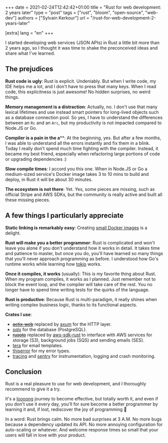 +++
date = 2021-02-24T12:42:42+01:00
title = "Rust for web development: 2 years later"
type = "post"
tags = ["rust", "bloom", "open-source", "web-dev"]
authors = ["Sylvain Kerkour"]
url = "/rust-for-web-development-2-years-later"

[extra]
lang = "en"
+++

I started developing web services (JSON APIs) in Rust a little bit more than 2 years ago, so I thought it was time to shake the preconceived ideas and share what I've learned.

<!-- {{< bhr_banner >}} -->

## The prejudices

**Rust code is ugly**: Rust is explicit. Undeniably. But when I write code, my IDE helps me a lot, and I don't have to press that many keys. When I read code, this explicitness is just awesome! No hidden surprises, no weird things.

**Memory management is a distraction**: Actually, no. I don't use that many lexical lifetimes and use instead smart pointers for long-lived objects such as a database connection pool. So yes, I have to understand the differences between an `Rc` and an `Arc`, but my productivity is not impacted compared to Node.JS or Go.

**Compiler is a pain in the a****: At the beginning, yes. But after a few months, I was able to understand all the errors instantly and fix them in a blink. Today I really don't spend much time fighting with the compiler. Instead, it became my best friend, especially when refactoring large portions of code or upgrading dependencies :)

**Slow compile times**: I accord you this one. When in Node.JS or Go a medium-sized service's Docker image takes 3 to 10 mins to build and deploy, in Rust it will be about 30 minutes.

**The ecosystem is not there**: Yet. Yes, some pieces are missing, such as official Stripe and AWS SDKs, but the community is really active and built all these missing pieces.

## A few things I particularly appreciate

**Static linking is remarkably easy**: Creating [small Docker images](https://github.com/skerkour/bloom/blob/main/Dockerfile) is a delight.

**Rust will make you a better programmer**: Rust is complicated and won't leave you alone if you don't understand how it works in detail. It takes time and patience to master, but once you do, you'll have learned so many things that you'll never approach programming as before. I understood how Go's runtime works while learning how [tokio](https://github.com/tokio-rs/tokio) works.

**Once it compiles, it works** (usually): This is my favorite thing about Rust. When my program compiles, it works as I planned. Just remember not to block the event loop, and the compiler will take care of the rest. You no longer have to spend time writing tests for the quirks of the language.

**Rust is productive**: Because Rust is multi-paradigm, it really shines when writing complex business logic, thanks to its functional aspects.

**Crates I use**:
* ~~[actix-web](https://github.com/actix/actix-web)~~ replaced by [axum](https://github.com/tokio-rs/axum) for the HTTP layer.
* [sqlx](https://github.com/launchbadge/sqlx) for the database (PostgreSQL).
* ~~[rusoto](https://github.com/rusoto/rusoto)~~ replaced by [aws-sdk-rust](https://github.com/awslabs/aws-sdk-rust) to interface with AWS services for storage (S3), background jobs (SQS) and sending emails (SES).
* [tera](https://github.com/Keats/tera) for email templates.
* [thiserror](https://github.com/dtolnay/thiserror) for my error types.
* [tracing](https://github.com/tokio-rs/tracing) and  [sentry](https://github.com/getsentry/sentry-rust) for instrumentation, logging and crash monitoring.


## Conclusion

Rust is a real pleasure to use for web development, and I thoroughly recommend to give it a try.
<!-- It is so versatile that, without a doubt, it's the last programming language I learn. Ever. -->

It's a <ins>loooong</ins> journey to become effective, but totally worth it, and even if you don't use it every day, you'll for sure become a better programmer by learning it and, if lost, rediscover the joy of programming 🤗

In a word: Rust brings calm. No more bad surprises at 3 A.M. No more bugs because a dependency updated its API. No more annoying configuration for auto-scaling or whatever. And welcome response times so small that your users will fall in love with your product.


